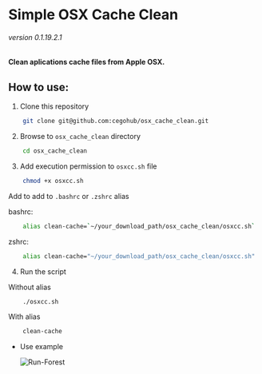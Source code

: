 # Simple OSX Cache Clean
###### version 0.1.19.2.1
#### Clean aplications cache files from Apple OSX.

## How to use:
1. Clone this repository

```bash
    git clone git@github.com:cegohub/osx_cache_clean.git
```

2. Browse to `osx_cache_clean` directory

```bash
    cd osx_cache_clean
```

3. Add execution permission to `osxcc.sh` file

```bash
    chmod +x osxcc.sh
```

Add to add to `.bashrc` or `.zshrc` alias

bashrc:
```bash
    alias clean-cache=`~/your_download_path/osx_cache_clean/osxcc.sh`
```
zshrc:
```bash
    alias clean-cache="~/your_download_path/osx_cache_clean/osxcc.sh"
```

4. Run the script

Without alias
```bash
    ./osxcc.sh
```
With alias
```bash
    clean-cache
````

- Use example

    ![Run-Forest](./images/03.png)
